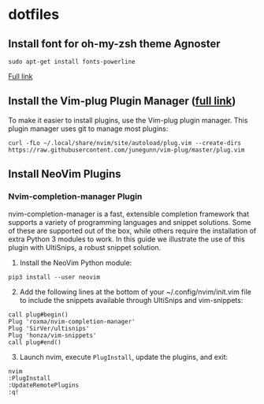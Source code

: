 # dotfiles


## Install font for oh-my-zsh theme Agnoster

```
sudo apt-get install fonts-powerline
```

[Full link](https://github.com/agnoster/agnoster-zsh-theme)

## Install the Vim-plug Plugin Manager ([full link](https://www.linode.com/docs/guides/how-to-install-neovim-and-plugins-with-vim-plug/))

To make it easier to install plugins, use the Vim-plug plugin manager. This plugin manager uses git to manage most plugins:

`curl -fLo ~/.local/share/nvim/site/autoload/plug.vim --create-dirs https://raw.githubusercontent.com/junegunn/vim-plug/master/plug.vim`

## Install NeoVim Plugins
### Nvim-completion-manager Plugin

nvim-completion-manager is a fast, extensible completion framework that supports a variety of programming languages and snippet solutions. Some of these are supported out of the box, while others require the installation of extra Python 3 modules to work. In this guide we illustrate the use of this plugin with UltiSnips, a robust snippet solution.

1. Install the NeoVim Python module:

`pip3 install --user neovim`

2. Add the following lines at the bottom of your ~/.config/nvim/init.vim file to include the snippets available through UltiSnips and vim-snippets:

```
call plug#begin()
Plug 'roxma/nvim-completion-manager'
Plug 'SirVer/ultisnips'
Plug 'honza/vim-snippets'
call plug#end()
```

3. Launch nvim, execute `PlugInstall`, update the plugins, and exit:

```
nvim
:PlugInstall
:UpdateRemotePlugins
:q!
```

